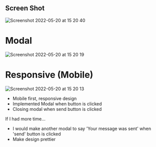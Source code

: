 ## Screen Shot
![Screenshot 2022-05-20 at 15 20 40](https://user-images.githubusercontent.com/48878455/169536675-029f5baa-dadf-4a7e-b141-6e3cb7163424.png)

# Modal
![Screenshot 2022-05-20 at 15 20 19](https://user-images.githubusercontent.com/48878455/169536680-ec169e25-ce43-496b-9f9e-80db33a48178.png)

# Responsive (Mobile)
![Screenshot 2022-05-20 at 15 20 13](https://user-images.githubusercontent.com/48878455/169536681-6f43412f-5eb4-4615-a94e-86ae6b720e2d.png)

* Mobile first, responsive design
* Implemented Modal when button is clicked
* Closing modal when send button is clicked

If I had more time...
- I would make another modal to say 'Your message was sent' when 'send' button is clicked
- Make design prettier
